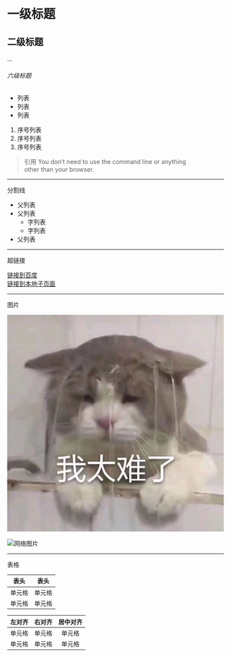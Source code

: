 # 一级标题
## 二级标题
...
###### 六级标题


- 列表
- 列表
- 列表


1. 序号列表
1. 序号列表
1. 序号列表

> 引用  You don’t need to use the command line or anything   
>  other than your browser.


---
分割线


- 父列表
- 父列表
    - 字列表
    - 字列表
- 父列表

---

超链接


[链接到百度](https://www.baidu.com)  
[链接到本地子页面](./sub.md)


---
图片

![本地相对图片](./image/hh.jpeg)

![网络图片](https://www.baidu.com/img/bd_logo1.png)


---
表格

|  表头   | 表头  |
|  ----  | ----  |
| 单元格  | 单元格 |
| 单元格  | 单元格 |

| 左对齐 | 右对齐 | 居中对齐 |
| :-----| ----: | :----: |
| 单元格 | 单元格 | 单元格 |
| 单元格 | 单元格 | 单元格 |
